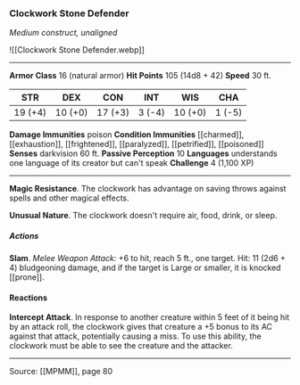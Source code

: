 ### Clockwork Stone Defender
_Medium construct, unaligned_

![[Clockwork Stone Defender.webp]]




---

**Armor Class** 16 (natural armor)
**Hit Points** 105 (14d8 + 42)
**Speed** 30 ft.

| STR     | DEX     | CON     | INT     | WIS     | CHA     |
|---------|---------|---------|---------|---------|---------|
| 19 (+4) | 10 (+0) | 17 (+3) | 3 (-4) | 10 (+0) | 1 (-5) |

**Damage Immunities** poison
**Condition Immunities** [[charmed]], [[exhaustion]], [[frightened]], [[paralyzed]], [[petrified]], [[poisoned]]
**Senses** darkvision 60 ft.
**Passive Perception** 10
**Languages** understands one language of its creator but can't speak
**Challenge** 4 (1,100 XP)

---

**Magic Resistance**. The clockwork has advantage on saving throws against spells and other magical effects.

**Unusual Nature**. The clockwork doesn't require air, food, drink, or sleep.

##### Actions
**Slam**. _Melee Weapon Attack:_ +6 to hit, reach 5 ft., one target. Hit: 11 (2d6 + 4) bludgeoning damage, and if the target is Large or smaller, it is knocked [[prone]].

#### Reactions
**Intercept Attack**. In response to another creature within 5 feet of it being hit by an attack roll, the clockwork gives that creature a +5 bonus to its AC against that attack, potentially causing a miss. To use this ability, the clockwork must be able to see the creature and the attacker.


---

Source: [[MPMM]], page 80